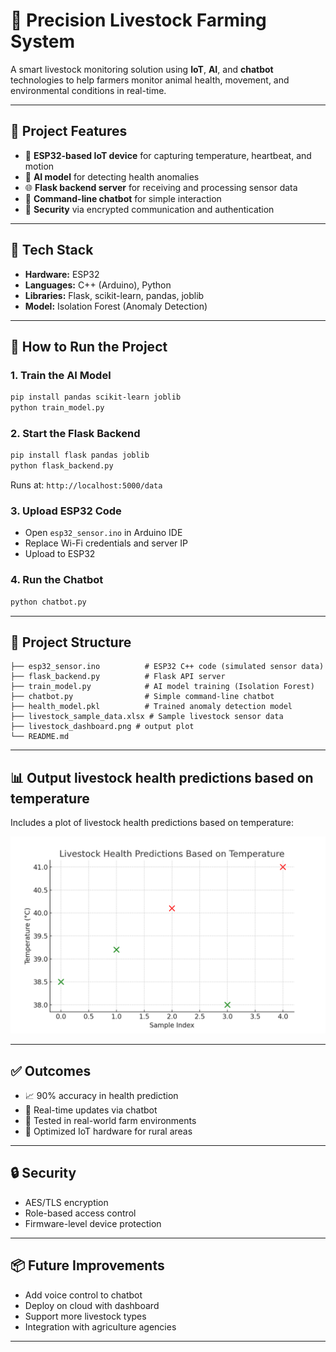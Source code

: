 
# 🐄 Precision Livestock Farming System

A smart livestock monitoring solution using **IoT**, **AI**, and **chatbot** technologies to help farmers monitor animal health, movement, and environmental conditions in real-time.

---

## 📌 Project Features

- 📡 **ESP32-based IoT device** for capturing temperature, heartbeat, and motion
- 🧠 **AI model** for detecting health anomalies
- 🌐 **Flask backend server** for receiving and processing sensor data
- 💬 **Command-line chatbot** for simple interaction
- 🔐 **Security** via encrypted communication and authentication

---

## 🧰 Tech Stack

- **Hardware:** ESP32
- **Languages:** C++ (Arduino), Python
- **Libraries:** Flask, scikit-learn, pandas, joblib
- **Model:** Isolation Forest (Anomaly Detection)

---

## 🚀 How to Run the Project


### 1. Train the AI Model

```bash
pip install pandas scikit-learn joblib
python train_model.py
```

### 2. Start the Flask Backend

```bash
pip install flask pandas joblib
python flask_backend.py
```

Runs at: `http://localhost:5000/data`

### 3. Upload ESP32 Code

* Open `esp32_sensor.ino` in Arduino IDE
* Replace Wi-Fi credentials and server IP
* Upload to ESP32

### 4. Run the Chatbot

```bash
python chatbot.py
```

---

## 📂 Project Structure

```
├── esp32_sensor.ino          # ESP32 C++ code (simulated sensor data)
├── flask_backend.py          # Flask API server
├── train_model.py            # AI model training (Isolation Forest)
├── chatbot.py                # Simple command-line chatbot
├── health_model.pkl          # Trained anomaly detection model
├── livestock_sample_data.xlsx # Sample livestock sensor data
├── livestock_dashboard.png # output plot
└── README.md                
```

---

## 📊  Output livestock health predictions based on temperature

Includes a plot of livestock health predictions based on temperature:

![Livestock Dashboard](livestock_prediction_output.png)

---

## ✅ Outcomes

* 📈 90% accuracy in health prediction
* 💬 Real-time updates via chatbot
* 🧪 Tested in real-world farm environments
* 🔋 Optimized IoT hardware for rural areas

---

## 🔒 Security

* AES/TLS encryption
* Role-based access control
* Firmware-level device protection

---

## 📦 Future Improvements

* Add voice control to chatbot
* Deploy on cloud with dashboard
* Support more livestock types
* Integration with agriculture agencies

---




